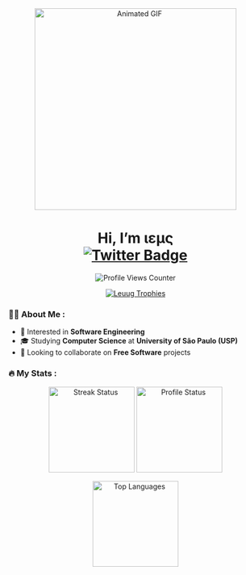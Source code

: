 <div id="header" align="center">
  <img src="https://media0.giphy.com/media/RbDKaczqWovIugyJmW/giphy.gif?cid=790b7611bbe75b3fff295b10b42c8054e770f6422494d62b&rid=giphy.gif&ct=g" width="400" alt="Animated GIF"/>
  
  <h1>
    Hi, I’m ιεμς
    <div id="badges">
      <a href="https://twitter.com/Leug_">
        <img src="https://img.shields.io/badge/Twitter-blue?style=for-the-badge&logo=twitter&logoColor=white" alt="Twitter Badge"/>
      </a>
    </div>
  </h1>
</div>

<p align="center">
  <img src="https://komarev.com/ghpvc/?username=Leuug&style=flat-square&color=blue" alt="Profile Views Counter"/>
</p>

<p align="center"> 
  <a href="https://github.com/ryo-ma/github-profile-trophy">
    <img src="https://github-profile-trophy.vercel.app/?username=Leuug&theme=radical&column=-1" alt="Leuug Trophies" />
  </a>
</p>

### :man_technologist: About Me :

- 👀 Interested in **Software Engineering**
- 🎓 Studying **Computer Science** at **University of São Paulo (USP)**
- 💞️ Looking to collaborate on **Free Software** projects

### :fire: My Stats :

<p align="center">
  <img height="170em" src="https://github-readme-streak-stats.herokuapp.com?user=Leuug&theme=midnight-purple" alt="Streak Status"/>
  <img height="170em" src="https://github-readme-stats.vercel.app/api?username=Leuug&layout=compact&theme=midnight-purple" alt="Profile Status"/>
</p>

<p align="center">
  <img height="170em" src="https://github-readme-stats.vercel.app/api/top-langs/?username=Leuug&layout=compact&theme=midnight-purple" alt="Top Languages"/>
</p>

<!---
Leuug/Leuug is a ✨ special ✨ repository because its `README.md` (this file) appears on your GitHub profile.
You can click the Preview link to take a look at your changes.
--->

